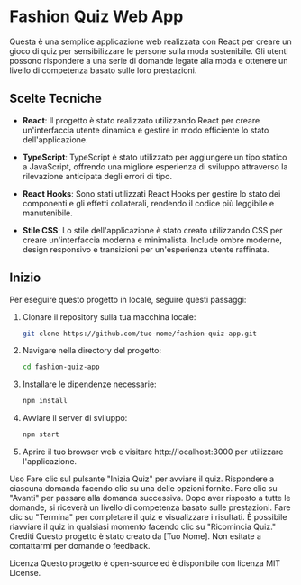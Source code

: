 # Fashion Quiz Web App

Questa è una semplice applicazione web realizzata con React per creare un gioco di quiz per sensibilizzare le persone sulla moda sostenibile. Gli utenti possono rispondere a una serie di domande legate alla moda e ottenere un livello di competenza basato sulle loro prestazioni.

## Scelte Tecniche

- **React**: Il progetto è stato realizzato utilizzando React per creare un'interfaccia utente dinamica e gestire in modo efficiente lo stato dell'applicazione.

- **TypeScript**: TypeScript è stato utilizzato per aggiungere un tipo statico a JavaScript, offrendo una migliore esperienza di sviluppo attraverso la rilevazione anticipata degli errori di tipo.

- **React Hooks**: Sono stati utilizzati React Hooks per gestire lo stato dei componenti e gli effetti collaterali, rendendo il codice più leggibile e manutenibile.

- **Stile CSS**: Lo stile dell'applicazione è stato creato utilizzando CSS per creare un'interfaccia moderna e minimalista. Include ombre moderne, design responsivo e transizioni per un'esperienza utente raffinata.

## Inizio

Per eseguire questo progetto in locale, seguire questi passaggi:

1. Clonare il repository sulla tua macchina locale:

   ```bash
   git clone https://github.com/tuo-nome/fashion-quiz-app.git

2. Navigare nella directory del progetto:

    ```bash
   cd fashion-quiz-app

3. Installare le dipendenze necessarie:
    
    ```bash
   npm install

3. Avviare il server di sviluppo:
    
    ```bash
   npm start

4. Aprire il tuo browser web e visitare http://localhost:3000 per utilizzare l'applicazione.


Uso
Fare clic sul pulsante "Inizia Quiz" per avviare il quiz.
Rispondere a ciascuna domanda facendo clic su una delle opzioni fornite.
Fare clic su "Avanti" per passare alla domanda successiva.
Dopo aver risposto a tutte le domande, si riceverà un livello di competenza basato sulle prestazioni.
Fare clic su "Termina" per completare il quiz e visualizzare i risultati.
È possibile riavviare il quiz in qualsiasi momento facendo clic su "Ricomincia Quiz."
Crediti
Questo progetto è stato creato da [Tuo Nome]. Non esitate a contattarmi per domande o feedback.

Licenza
Questo progetto è open-source ed è disponibile con licenza MIT License.

